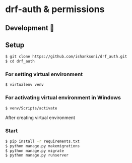 # drf-auth & permissions

## Development 🔧

## Setup

```sh
$ git clone https://github.com/ishanksoni/drf_auth.git
$ cd drf_auth
```

### For setting virtual environment

```sh
$ virtualenv venv
```

### For activating virtual environment in Windows

```sh
$ venv/Scripts/activate
```

After creating virtual environment

### Start

```sh
$ pip install -r requirements.txt
$ python manage.py makemigrations
$ python manage.py migrate
$ python manage.py runserver
```
